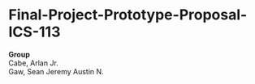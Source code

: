 # Final-Project-Prototype-Proposal-ICS-113

<strong>Group</strong><br>
Cabe, Arlan Jr. <br>
Gaw, Sean Jeremy Austin N. <br>
